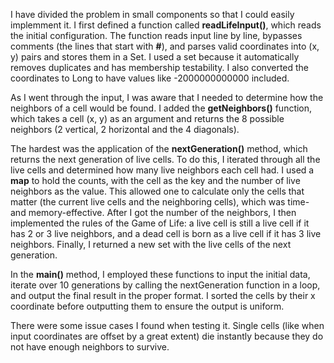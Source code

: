 I have divided the problem in small components so that I could easily implemment it. I first defined a function called **readLifeInput()**, which reads the initial configuration. The function reads input line by line, bypasses comments (the lines that start with **#**), and parses valid coordinates into (x, y) pairs and stores them in a Set. I used a set because it automatically removes duplicates and has membership testability. I also converted the coordinates to Long to have values like -2000000000000 included.

As I went through the input, I was aware that I needed to determine how the neighbors of a cell would be found. I added the **getNeighbors()** function, which takes a cell (x, y) as an argument and returns the 8 possible neighbors (2 vertical, 2 horizontal and the 4 diagonals).

The hardest was the application of the **nextGeneration()** method, which returns the next generation of live cells. To do this, I iterated through all the live cells and determined how many live neighbors each cell had. I used a **map** to hold the counts, with the cell as the key and the number of live neighbors as the value. This allowed one to calculate only the cells that matter (the current live cells and the neighboring cells), which was time- and memory-effective. After I got the number of the neighbors, I then implemented the rules of the Game of Life: a live cell is still a live cell if it has 2 or 3 live neighbors, and a dead cell is born as a live cell if it has 3 live neighbors. Finally, I returned a new set with the live cells of the next generation.

In the **main()** method, I employed these functions to input the initial data, iterate over 10 generations by calling the nextGeneration function in a loop, and output the final result in the proper format. I sorted the cells by their x coordinate before outputting them to ensure the output is uniform.

There were some issue cases I found when testing it. Single cells (like when input coordinates are offset by a great extent) die instantly because they do not have enough neighbors to survive.
